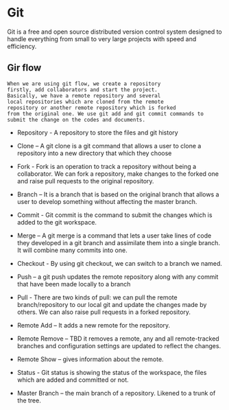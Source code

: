 # Git 
Git is a free and open source distributed version control system designed to handle everything from small to very large projects with speed and efficiency.

## Gir flow
    When we are using git flow, we create a repository 
    firstly, add collaborators and start the project. 
    Basically, we have a remote repository and several 
    local repositories which are cloned from the remote 
    repository or another remote repository which is forked 
    from the original one. We use git add and git commit commands to submit the change on the codes and documents. 


* Repository - A repository to store the files and git history
* Clone – A git clone is a git command that allows a user to clone a repository into a new directory that which they choose
* Fork - Fork is an operation to track a repository without being a collaborator. We can fork a repository, make changes to the forked one and raise pull requests to the original repository.
* Branch – It is a branch that is based on the original branch that allows a user to develop something without affecting the master branch.
* Commit - Git commit is the command to submit the changes which is added to the git workspace.
* Merge – A git merge is a command that lets a user take lines of code they developed in a git branch and assimilate them into a single branch. It will combine many commits into one.
* Checkout - By using git checkout, we can switch to a branch we named.
* Push – a git push updates the remote repository along with any commit that have been made locally to a branch
* Pull - There are two kinds of pull: we can pull the remote branch/repository to our local git and update the changes made by others. We can also raise pull requests in a forked repository.
* Remote Add – It adds a new remote for the repository.

* Remote Remove – TBD it removes a remote, any and all remote-tracked branches and configuration settings are updated to reflect the changes.
* Remote  Show – gives information about the remote.
* Status - Git status is showing the status of the workspace, the files which are added and committed or not.
* Master Branch – the main branch of a repository. Likened to a trunk of the tree.

